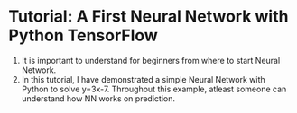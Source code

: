 # Tutorial: A First Neural Network with Python TensorFlow
1. It is important to understand for beginners from where to start Neural Network.
2. In this tutorial, I have demonstrated a simple Neural Network with Python to solve y=3x-7. Throughout this example, atleast someone
can understand how NN works on prediction.
